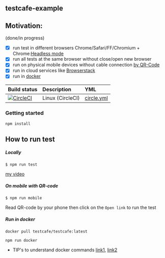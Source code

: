 ## testcafe-example

Motivation:
-----------

(done/in progress)

- [x] run test in different browsers Chrome/Safari/FF/Chromium + Chrome:[Headless mode](https://devexpress.github.io/testcafe/documentation/using-testcafe/common-concepts/browsers/testing-in-headless-mode.html)
- [x] run all tests at the same browser without close/open new browser
- [x] run on physical mobile devices without cable connection [by QR-Code](https://devexpress.github.io/testcafe/documentation/recipes/test-on-remote-computers-and-mobile-devices.html#run-tests-on-a-mobile-device)
- [x] run in cloud services like [Browserstack](https://devexpress.github.io/testcafe/documentation/using-testcafe/common-concepts/browsers/browser-support.html#browsers-in-cloud-testing-services)
- [x] run in [docker](https://devexpress.github.io/testcafe/documentation/continuous-integration/gitlab.html#option-1---use-testcafe-docker-image)

Build status | Description | YML
:--- | :--- | :---
[![CircleCI](https://circleci.com/gh/Ebazhanov/testcafe-example.svg?style=svg)](https://circleci.com/gh/Ebazhanov/testcafe-example) | Linux (CircleCI) | [circle.yml](circle.yml)

### Getting started
`npm install`

## How to run test
##### Locally 
`$ npm run test`

[my video](https://monosnap.com/file/N0y3NgnhkCI6LRlMjxe5zP9NNLIJ2Q#)

##### On mobile with QR-code
`$ npm run mobile`

Read QR-code by your phone then click on the `Open link` to run the test

##### Run in docker

```
docker pull testcafe/testcafe:latest
```
```
npm run docker
```
- TIP's to understand docker commands [link1](https://www.javascriptjanuary.com/blog/building-your-first-node-app-using-docker),
[link2](https://hub.docker.com/r/hortonworks/cloud-web-testcafe)
